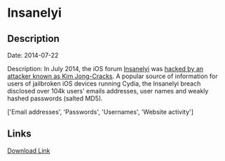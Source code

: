# Insanelyi

## Description

Date: 2014-07-22

Description:
In July 2014, the iOS forum <a href="http://insanelyi.com" target="_blank" rel="noopener">Insanelyi</a> was <a href="http://securityaffairs.co/wordpress/26835/hacking/hacked-bigboss-cydia.html?utm_content=bufferc7e16" target="_blank" rel="noopener">hacked by an attacker known as Kim Jong-Cracks</a>. A popular source of information for users of jailbroken iOS devices running Cydia, the Insanelyi breach disclosed over 104k users' emails addresses, user names and weakly hashed passwords (salted MD5).


['Email addresses', 'Passwords', 'Usernames', 'Website activity']

## Links

[Download Link](https://link-to.net/1229997/934.595608842335/dynamic/?r=aHR0cHM6Ly93d3cubWVkaWFmaXJlLmNvbS92aWV3L2cyZGpSa1NLMkhoall6NS9pbnNhbmVseWkuY29tL2ZpbGU=)